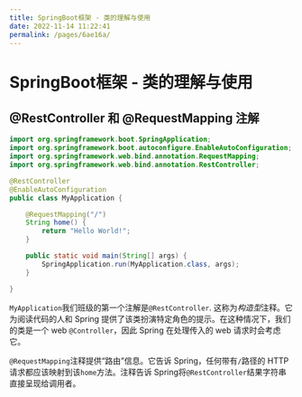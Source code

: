 ```yaml
---
title: SpringBoot框架 - 类的理解与使用
date: 2022-11-14 11:22:41
permalink: /pages/6ae16a/
---
```

# SpringBoot框架 - 类的理解与使用

## @RestController 和 @RequestMapping 注解

```java
import org.springframework.boot.SpringApplication;
import org.springframework.boot.autoconfigure.EnableAutoConfiguration;
import org.springframework.web.bind.annotation.RequestMapping;
import org.springframework.web.bind.annotation.RestController;

@RestController
@EnableAutoConfiguration
public class MyApplication {

    @RequestMapping("/")
    String home() {
        return "Hello World!";
    }

    public static void main(String[] args) {
        SpringApplication.run(MyApplication.class, args);
    }

}
```

`MyApplication`我们班级的第一个注解是`@RestController`. 这称为*构造型*注释。它为阅读代码的人和 Spring 提供了该类扮演特定角色的提示。在这种情况下，我们的类是一个 web `@Controller`，因此 Spring 在处理传入的 web 请求时会考虑它。

`@RequestMapping`注释提供“路由”信息。它告诉 Spring，任何带有`/`路径的 HTTP 请求都应该映射到该`home`方法。注释告诉 Spring将`@RestController`结果字符串直接呈现给调用者。